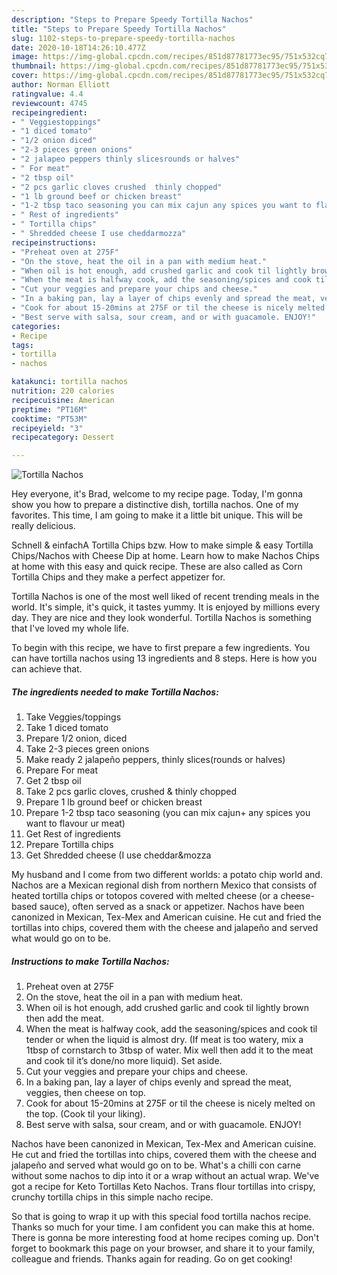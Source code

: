```yaml
---
description: "Steps to Prepare Speedy Tortilla Nachos"
title: "Steps to Prepare Speedy Tortilla Nachos"
slug: 1102-steps-to-prepare-speedy-tortilla-nachos
date: 2020-10-18T14:26:10.477Z
image: https://img-global.cpcdn.com/recipes/851d87781773ec95/751x532cq70/tortilla-nachos-recipe-main-photo.jpg
thumbnail: https://img-global.cpcdn.com/recipes/851d87781773ec95/751x532cq70/tortilla-nachos-recipe-main-photo.jpg
cover: https://img-global.cpcdn.com/recipes/851d87781773ec95/751x532cq70/tortilla-nachos-recipe-main-photo.jpg
author: Norman Elliott
ratingvalue: 4.4
reviewcount: 4745
recipeingredient:
- " Veggiestoppings"
- "1 diced tomato"
- "1/2 onion diced"
- "2-3 pieces green onions"
- "2 jalapeo peppers thinly slicesrounds or halves"
- " For meat"
- "2 tbsp oil"
- "2 pcs garlic cloves crushed  thinly chopped"
- "1 lb ground beef or chicken breast"
- "1-2 tbsp taco seasoning you can mix cajun any spices you want to flavour ur meat"
- " Rest of ingredients"
- " Tortilla chips"
- " Shredded cheese I use cheddarmozza"
recipeinstructions:
- "Preheat oven at 275F"
- "On the stove, heat the oil in a pan with medium heat."
- "When oil is hot enough, add crushed garlic and cook til lightly brown then add the meat."
- "When the meat is halfway cook, add the seasoning/spices and cook til tender or when the liquid is almost dry. (If meat is too watery, mix a 1tbsp of cornstarch to 3tbsp of water. Mix well then add it to the meat and cook til it’s done/no more liquid). Set aside."
- "Cut your veggies and prepare your chips and cheese."
- "In a baking pan, lay a layer of chips evenly and spread the meat, veggies, then cheese on top."
- "Cook for about 15-20mins at 275F or til the cheese is nicely melted on the top. (Cook til your liking)."
- "Best serve with salsa, sour cream, and or with guacamole. ENJOY!"
categories:
- Recipe
tags:
- tortilla
- nachos

katakunci: tortilla nachos 
nutrition: 220 calories
recipecuisine: American
preptime: "PT16M"
cooktime: "PT53M"
recipeyield: "3"
recipecategory: Dessert

---
```



![Tortilla Nachos](https://img-global.cpcdn.com/recipes/851d87781773ec95/751x532cq70/tortilla-nachos-recipe-main-photo.jpg)

Hey everyone, it's Brad, welcome to my recipe page. Today, I'm gonna show you how to prepare a distinctive dish, tortilla nachos. One of my favorites. This time, I am going to make it a little bit unique. This will be really delicious.

Schnell &amp; einfachA Tortilla Chips bzw. How to make simple &amp; easy Tortilla Chips/Nachos with Cheese Dip at home. Learn how to make Nachos Chips at home with this easy and quick recipe. These are also called as Corn Tortilla Chips and they make a perfect appetizer for.

Tortilla Nachos is one of the most well liked of recent trending meals in the world. It's simple, it's quick, it tastes yummy. It is enjoyed by millions every day. They are nice and they look wonderful. Tortilla Nachos is something that I've loved my whole life.


To begin with this recipe, we have to first prepare a few ingredients. You can have tortilla nachos using 13 ingredients and 8 steps. Here is how you can achieve that.

<!--inarticleads1-->

##### The ingredients needed to make Tortilla Nachos:

1. Take  Veggies/toppings
1. Take 1 diced tomato
1. Prepare 1/2 onion, diced
1. Take 2-3 pieces green onions
1. Make ready 2 jalapeño peppers, thinly slices(rounds or halves)
1. Prepare  For meat
1. Get 2 tbsp oil
1. Take 2 pcs garlic cloves, crushed &amp; thinly chopped
1. Prepare 1 lb ground beef or chicken breast
1. Prepare 1-2 tbsp taco seasoning (you can mix cajun+ any spices you want to flavour ur meat)
1. Get  Rest of ingredients
1. Prepare  Tortilla chips
1. Get  Shredded cheese (I use cheddar&amp;mozza


My husband and I come from two different worlds: a potato chip world and. Nachos are a Mexican regional dish from northern Mexico that consists of heated tortilla chips or totopos covered with melted cheese (or a cheese-based sauce), often served as a snack or appetizer. Nachos have been canonized in Mexican, Tex-Mex and American cuisine. He cut and fried the tortillas into chips, covered them with the cheese and jalapeño and served what would go on to be. 

<!--inarticleads2-->

##### Instructions to make Tortilla Nachos:

1. Preheat oven at 275F
1. On the stove, heat the oil in a pan with medium heat.
1. When oil is hot enough, add crushed garlic and cook til lightly brown then add the meat.
1. When the meat is halfway cook, add the seasoning/spices and cook til tender or when the liquid is almost dry. (If meat is too watery, mix a 1tbsp of cornstarch to 3tbsp of water. Mix well then add it to the meat and cook til it’s done/no more liquid). Set aside.
1. Cut your veggies and prepare your chips and cheese.
1. In a baking pan, lay a layer of chips evenly and spread the meat, veggies, then cheese on top.
1. Cook for about 15-20mins at 275F or til the cheese is nicely melted on the top. (Cook til your liking).
1. Best serve with salsa, sour cream, and or with guacamole. ENJOY!


Nachos have been canonized in Mexican, Tex-Mex and American cuisine. He cut and fried the tortillas into chips, covered them with the cheese and jalapeño and served what would go on to be. What&#39;s a chilli con carne without some nachos to dip into it or a wrap without an actual wrap. We&#39;ve got a recipe for Keto Tortillas Keto Nachos. Trans flour tortillas into crispy, crunchy tortilla chips in this simple nacho recipe. 

So that is going to wrap it up with this special food tortilla nachos recipe. Thanks so much for your time. I am confident you can make this at home. There is gonna be more interesting food at home recipes coming up. Don't forget to bookmark this page on your browser, and share it to your family, colleague and friends. Thanks again for reading. Go on get cooking!
